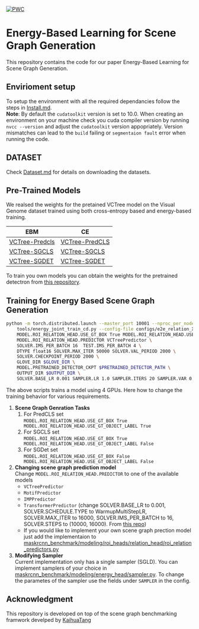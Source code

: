 [![PWC](https://img.shields.io/endpoint.svg?url=https://paperswithcode.com/badge/energy-based-learning-for-scene-graph/scene-graph-generation-on-visual-genome)](https://paperswithcode.com/sota/scene-graph-generation-on-visual-genome?p=energy-based-learning-for-scene-graph)
# Energy-Based Learning for Scene Graph Generation
This repository contains the code for our paper Energy-Based Learning for Scene Graph Generation.

## Envirioment setup
To setup the environment with all the required dependancies follow the steps in [Install.md](https://github.com/mods333/energy-based-scene-graph/blob/master/INSTALL.md). 
\
**Note**: By default the `cudatoolkit` version is set to 10.0. When creating an environment on your machine check you cuda compiler version by running `nvcc --version` and adjust the `cudatoolkit` version appopriately. Version mismatches can lead to the `build` failing or `segmentaion fault` error when running the code.

## DATASET
Check [Dataset.md](https://github.com/mods333/energy-based-scene-graph/blob/master/DATASET.md) for details on downloading the datasets.

## Pre-Trained Models

We realsed the weights for the pretained VCTree model on the Visual Genome dataset trained using both cross-entropy based and energy-based training.

| EBM                | CE                 |
|--------------------|--------------------|
| [VCTree-Predcls](https://tinyurl.com/vctree-ebm-predcls) | [VCTree-PredCLS](https://tinyurl.com/yxpt4n7w) |
| [VCTree-SGCLS](https://tinyurl.com/vctree-ebm-sgcls)   | [VCTree-SGCLS](https://tinyurl.com/vctree-ce-sgcls)   |
| [VCTree-SGDET](https://tinyurl.com/vctree-ebm-sgdet)   | [VCTree-SGDET](https://tinyurl.com/vctree-ce-sgdet)   |

To train you own models you can obtain the weights for the pretrained detectron from [this repository](https://github.com/KaihuaTang/Scene-Graph-Benchmark.pytorch).

## Training for Energy Based Scene Graph Generation

```bash
python -m torch.distributed.launch --master_port 10001 --nproc_per_node=4 \
    tools/energy_joint_train_cd.py --config-file configs/e2e_relation_X_101_32_8_FPN_1x.yaml \
    MODEL.ROI_RELATION_HEAD.USE_GT_BOX True MODEL.ROI_RELATION_HEAD.USE_GT_OBJECT_LABEL True \
    MODEL.ROI_RELATION_HEAD.PREDICTOR VCTreePredictor \
    SOLVER.IMS_PER_BATCH 16  TEST.IMS_PER_BATCH 4 \
    DTYPE float16 SOLVER.MAX_ITER 50000 SOLVER.VAL_PERIOD 2000 \
    SOLVER.CHECKPOINT_PERIOD 2000 \
    GLOVE_DIR $GLOVE_DIR \
    MODEL.PRETRAINED_DETECTOR_CKPT $PRETRAINED_DETECTOR_PATH \
    OUTPUT_DIR $OUTPUT_DIR \
    SOLVER.BASE_LR 0.001 SAMPLER.LR 1.0 SAMPLER.ITERS 20 SAMPLER.VAR 0.001 SAMPLER.GRAD_CLIP 0.01 MODEL.DEV_RUN False
```

The above scripts trains a model using 4 GPUs. Here how to change the training behavior for various requirements.
1. **Scene Graph Genration Tasks**
    1. For PredCLS set \
     `MODEL.ROI_RELATION_HEAD.USE_GT_BOX True MODEL.ROI_RELATION_HEAD.USE_GT_OBJECT_LABEL True`
    2. For SGCLS set \
    `MODEL.ROI_RELATION_HEAD.USE_GT_BOX True MODEL.ROI_RELATION_HEAD.USE_GT_OBJECT_LABEL False`
    3. For SGDet set \
    `MODEL.ROI_RELATION_HEAD.USE_GT_BOX False MODEL.ROI_RELATION_HEAD.USE_GT_OBJECT_LABEL False`
2. **Changing scene graph prediction model** \
  Change `MODEL.ROI_RELATION_HEAD.PREDICTOR` to one of the available models
    - `VCTreePredictor`
    - `MotifPredictor`
    - `IMPPredictor`
    - `TransformerPredictor` (change SOLVER.BASE_LR to 0.001, SOLVER.SCHEDULE.TYPE to WarmupMultiStepLR, SOLVER.MAX_ITER to 16000, SOLVER.IMS_PER_BATCH to 16, SOLVER.STEPS to (10000, 16000). From [this repo](https://github.com/KaihuaTang/Scene-Graph-Benchmark.pytorch))
    - If you would like to implement your own scene graph prection model just add the implementaion to [maskrcnn_benchmark/modeling/roi_heads/relation_head/roi_relation_predictors.py](https://github.com/mods333/energy-based-scene-graph/blob/master/maskrcnn_benchmark/modeling/roi_heads/relation_head/roi_relation_predictors.py)
3. **Modifying Sampler** \
    Current implementation only has a single sampler (SGLD). You can implement samplers of your choice in [maskrcnn_benchmark/modeling/energy_head/sampler.py](https://github.com/mods333/energy-based-scene-graph/blob/master/maskrcnn_benchmark/modeling/energy_head/sampler.py). To change the parametes of the sampler use the fields under `SAMPLER` in the config.

## Acknowledgment
This repository is developed on top of the scene graph benchmarking framwork develped by [KaihuaTang](https://github.com/KaihuaTang/Scene-Graph-Benchmark.pytorch)
